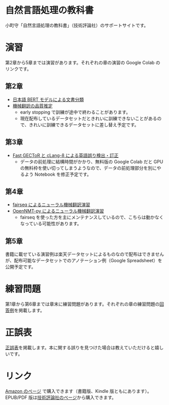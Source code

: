 # 自然言語処理の教科書
小町守「自然言語処理の教科書」（技術評論社）のサポートサイトです。

# 演習

第2章から5章までは演習があります。それぞれの章の演習の Google Colab のリンクです。

## 第2章

- [日本語 BERT モデルによる文書分類](https://colab.research.google.com/drive/17ePJgkOvxzm3DIEKfuuDWpCenqaXOpsb)
- [機械翻訳の品質推定](https://colab.research.google.com/drive/1sxMCQCY8LQU9VobYspP4GO4WIote426w)
  - early stopping で訓練が途中で終わることがあります。
  - 現在配布しているデータセットだときれいに訓練できないことがあるので、きれいに訓練できるデータセットに差し替え予定です。

## 第3章

- [Fast GECToR と cLang-8 による英語誤り検出・訂正](https://colab.research.google.com/drive/19NSqluC9GO82hlJMSO3u38DGwZudizil)
  - データの前処理に結構時間がかかり、無料版の Google Colab だと GPU の無料枠を使い切ってしまうようなので、データの前処理部分を別にやるよう Notebook を修正予定です。

## 第4章

- [fairseq によるニューラル機械翻訳演習](https://colab.research.google.com/drive/1_aQyvjBgd7HPm0zv-U0ndYLLmzs7plCt)
- [OpenNMT-py によるニューラル機械翻訳演習](https://colab.research.google.com/drive/1D-GVWcqZ3WhH_oxgGnXQowKaTCUdBFuG)
  - fairseq を使った方を主にメンテナンスしているので、こちらは動かなくなっている可能性があります。

## 第5章

書籍に載せている演習例は楽天データセットによるものなので配布はできませんが、配布可能なデータセットでのアノテーション例（Google Spreadsheet）を公開予定です。

# 練習問題

第1章から第6章までは章末に練習問題があります。それぞれの章の練習問題の[回答例](exercise.md)を掲載します。

# 正誤表

[正誤表](errata.md)を掲載します。本に関する誤りを見つけた場合は教えていただけると嬉しいです。

# リンク

[Amazon のページ](https://amzn.to/3K0j914) で購入できます（書籍版、Kindle 版ともにあります）。
EPUB/PDF 版は[技術評論社のページ](https://gihyo.jp/dp/ebook/2024/978-4-297-13864-6)から購入できます。

